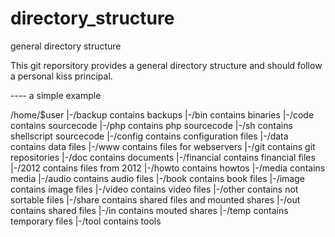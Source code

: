 directory_structure
===================

general directory structure

This git reporsitory provides a general directory structure and should follow a personal kiss principal.

---- a simple example

/home/$user
|-/backup       	contains backups
|-/bin          	contains binaries
|-/code         	contains sourcecode
    |-/php                      contains php sourcecode
    |-/sh                       contains shellscript sourcecode
|-/config       	contains configuration files
|-/data         	contains data files
    |-/www			contains files for webservers
    |-/git			contains git repositories
|-/doc          	contains documents
    |-/financial        	contains financial files
            |-/2012             	contains files from 2012
    |-/howto            	contains howtos
|-/media        	contains media
    |-/audio            	contains audio files
    |-/book			contains book files
    |-/image            	contains image files
    |-/video            	contains video files
|-/other        	contains not sortable files
|-/share        	contains shared files and mounted shares
    |-/out			contains shared files
    |-/in			contains mouted shares
|-/temp			contains temporary files
|-/tool 	       	contains tools

